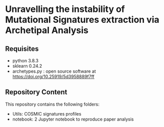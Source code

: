 # Unravelling the instability of Mutational Signatures extraction via Archetipal Analysis

## Requisites

- python 3.8.3
- sklearn 0.24.2
- archetypes.py : open source software at https://doi.org/10.25919/5d3958889f7ff


## Repository Content
This repository contains the following folders:
- Utils: COSMIC signatures profiles
- notebook: 2 Jupyter notebook to reproduce paper analysis
